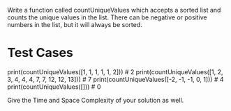 Write a function called countUniqueValues which accepts a sorted list and counts the unique values in the list. There can be negative or positive numbers in the list, but it will always be sorted.


# Test Cases
print(countUniqueValues([1, 1, 1, 1, 1, 2])) # 2
print(countUniqueValues([1, 2, 3, 4, 4, 4, 7, 7, 12, 12, 13])) # 7
print(countUniqueValues([-2, -1, -1, 0, 1])) # 4
print(countUniqueValues([])) # 0

Give the Time and Space Complexity of your solution as well.
